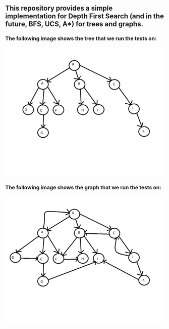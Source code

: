 ## This repository provides a simple implementation for Depth First Search (and in the future, BFS, UCS, A*) for trees and graphs.
### The following image shows the tree that we run the tests on:


![alt text](Tree.png "Tree")


### The following image shows the graph that we run the tests on:

![alt text](Graph.png "Graph")

